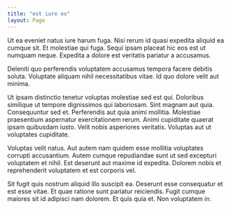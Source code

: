 ```yaml
---
title: "est iure ex"
layout: Page
---
```

Ut ea eveniet natus iure harum fuga. Nisi rerum id quasi expedita aliquid ea cumque sit. Et molestiae qui fuga. Sequi ipsam placeat hic eos est ut numquam neque. Expedita a dolore est veritatis pariatur a accusamus.
 Deleniti quo perferendis voluptatem accusamus tempora facere debitis soluta. Voluptate aliquam nihil necessitatibus vitae. Id quo dolore velit aut minima.
 Ut ipsam distinctio tenetur voluptas molestiae sed est qui. Doloribus similique ut tempore dignissimos qui laboriosam. Sint magnam aut quia. Consequuntur sed et. Perferendis aut quia animi mollitia. Molestiae praesentium aspernatur exercitationem rerum.
Animi cupiditate quaerat ipsam quibusdam iusto. Velit nobis asperiores veritatis. Voluptas aut ut voluptates cupiditate.
 Voluptas velit natus. Aut autem nam quidem esse mollitia voluptates corrupti accusantium. Autem cumque repudiandae sunt ut sed excepturi voluptatem et nihil. Est deserunt aut maxime id expedita. Dolorem nobis et reprehenderit voluptatem et est corporis vel.
 Sit fugit quis nostrum aliquid illo suscipit ea. Deserunt esse consequatur et est esse vitae. Et quae ratione sunt pariatur reiciendis. Fugit cumque maiores sit id adipisci nam dolorem. Et quis quia et. Non voluptatem in.
